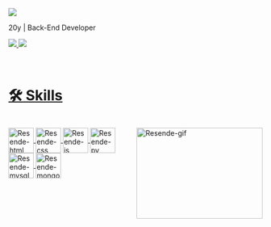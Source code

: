 
<a href="https://github.com/ResenDev"><img align="center" src="https://cdn.discordapp.com/attachments/868320009108193350/1028334229496533033/Hello_world_im_rafael_resende_1.gif"></a>

20y | Back-End Developer 
<div>
    <a href="https://.com/"><img src="https://img.shields.io/badge/my%20portfolio-120B08?style=for-the-badge&logo=About.me&logoColor=white">
    <a href="https://www.linkedin.com/in/rafael-resende-b5090320b/"><img src="https://img.shields.io/badge/linkedin-0A66C2?style=for-the-badge&logo=linkedin&logoColor=white">   
</div><br>
<div>
    <a href="https://github.com/ResenDev">
</div><br/>
        <h1>🛠️ Skills </h1>
<div style="display: inline_block"><br>
    <img align="right" alt="Resende-gif"height="180" width="250" src="https://cdn.discordapp.com/attachments/868320009108193350/1028339778078396436/971-removebg-preview_1.png" />  
    <img align="center"alt="Resende-html" height="50" width="50" src="https://cdn.jsdelivr.net/gh/devicons/devicon/icons/html5/html5-original.svg" />   
    <img align="center" alt="Resende-css" height="50" width="50" src="https://cdn.jsdelivr.net/gh/devicons/devicon/icons/css3/css3-original.svg" />   
    <img  align="center" alt="Resende-js" height="50" width="50" src="https://cdn.jsdelivr.net/gh/devicons/devicon/icons/javascript/javascript-plain.svg" />     
    <img align="center" alt="Resende-py" height="50" width="50" src="https://cdn.jsdelivr.net/gh/devicons/devicon/icons/python/python-original.svg" />    
    <img align="center" alt="Resende-mysql" height="50" width="50" src="https://cdn.jsdelivr.net/gh/devicons/devicon/icons/mysql/mysql-original-wordmark.svg" />  
    <img align="center"  alt="Resende-mongodb" height="50" width= "50" src="https://cdn.jsdelivr.net/gh/devicons/devicon/icons/mongodb/mongodb-plain-wordmark.svg" /> 
</div><br>
 
     

